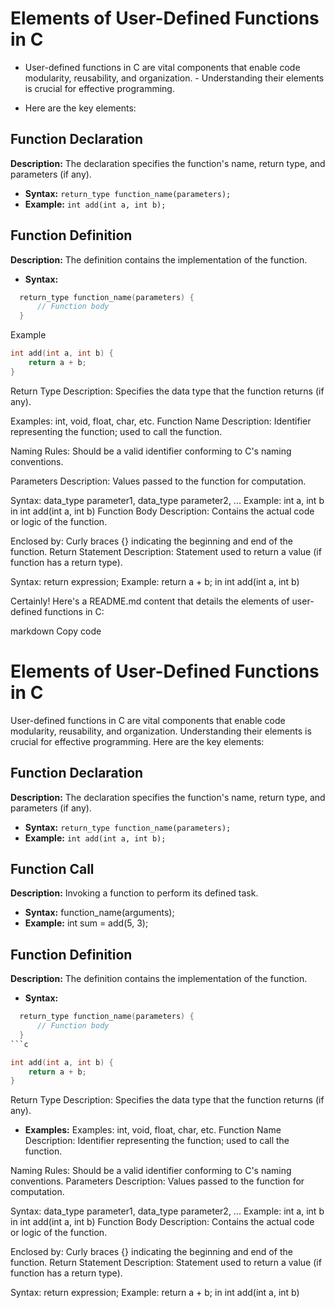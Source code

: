 # Elements of User-Defined Functions in C

- User-defined functions in C are vital components that enable code modularity, reusability, and organization. - Understanding their elements is crucial for effective programming. 

- Here are the key elements:

## Function Declaration

**Description:** The declaration specifies the function's name, return type, and parameters (if any).
- **Syntax:** `return_type function_name(parameters);`
- **Example:** `int add(int a, int b);`

## Function Definition

**Description:** The definition contains the implementation of the function.
- **Syntax:** 

```c
  return_type function_name(parameters) {
      // Function body
  }
```
Example
```c
int add(int a, int b) {
    return a + b;
}
```
Return Type
Description: Specifies the data type that the function returns (if any).

Examples: int, void, float, char, etc.
Function Name
Description: Identifier representing the function; used to call the function.

Naming Rules: Should be a valid identifier conforming to C's naming conventions.

Parameters
Description: Values passed to the function for computation.

Syntax: data_type parameter1, data_type parameter2, ...
Example: int a, int b in int add(int a, int b)
Function Body
Description: Contains the actual code or logic of the function.

Enclosed by: Curly braces {} indicating the beginning and end of the function.
Return Statement
Description: Statement used to return a value (if function has a return type).

Syntax: return expression;
Example: return a + b; in int add(int a, int b)


Certainly! Here's a README.md content that details the elements of user-defined functions in C:

markdown
Copy code
# Elements of User-Defined Functions in C

User-defined functions in C are vital components that enable code modularity, reusability, and organization. Understanding their elements is crucial for effective programming. Here are the key elements:

## Function Declaration

**Description:** The declaration specifies the function's name, return type, and parameters (if any).
- **Syntax:** `return_type function_name(parameters);`
- **Example:** `int add(int a, int b);`

## Function Call
**Description:** Invoking a function to perform its defined task.

- **Syntax:** function_name(arguments);
- **Example:** int sum = add(5, 3);

## Function Definition

**Description:** The definition contains the implementation of the function.
- **Syntax:** 
```c
  return_type function_name(parameters) {
      // Function body
  }
```c

int add(int a, int b) {
    return a + b;
}
```

Return Type
Description: Specifies the data type that the function returns (if any).

- **Examples:** 
Examples: int, void, float, char, etc.
Function Name
Description: Identifier representing the function; used to call the function.

Naming Rules: Should be a valid identifier conforming to C's naming conventions.
Parameters
Description: Values passed to the function for computation.

Syntax: data_type parameter1, data_type parameter2, ...
Example: int a, int b in int add(int a, int b)
Function Body
Description: Contains the actual code or logic of the function.

Enclosed by: Curly braces {} indicating the beginning and end of the function.
Return Statement
Description: Statement used to return a value (if function has a return type).

Syntax: return expression;
Example: return a + b; in int add(int a, int b)

